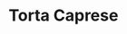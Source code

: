 ---
layout: recette-v2
categories: [recettes]
hidden: true
lang: fr
sitemap: true
title: Torta Caprese
type: sucre
---